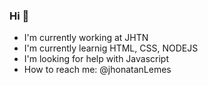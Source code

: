 ### Hi 👋


- I'm currently working at JHTN
- I'm currently learnig HTML, CSS, NODEJS
- I'm looking for help with Javascript
- How to reach me: @jhonatanLemes